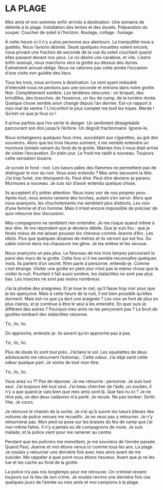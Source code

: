 # LA PLAGE

Mes amis et moi sommes enfin arrivés à destination. Une semaine de détente à la plage. Installation des tentes et des duvets. Préparation du souper. Coucher de soleil à l’horizon. Roulage, collage : fumage.

À cette heure-ci il n’y a plus personne aux alentours. La tranquillité nous a guettés. Nous l’avions désirée. Seule quelques mouettes volent encore, nous privant une fraction de seconde de la vue du soleil couchant quand elles passent devant nos yeux. Le roi désire une carabine, et vite. L’astre enfin assoupi, nous marchons vers la grotte au-dessus des dunes. Événement annuel oblige. Nous ne raterons pas cette année l’occasion d’une visite non guidée des lieux.

Tous les trois, nous arrivons à destination. Le vent ayant redoublé d’intensité nous ne perdons pas une seconde et entrons dans notre grotte. Noir. Complètement sombre. Les ténèbres obscures : un briquet, des brindilles, des branches, de l’essence, un feu de camp, de la lumière dorée. Quelque chose semble avoir changé depuis l’an dernier. Est-ce rapport à mon mal de ventre ? L’inconfort le plus complet me tord les tripes. Merde ! Qu’est-ce que je fous ici !

Il arrive parfois que l’on sente le danger. Un sentiment désagréable parcourant son dos jusqu’à l’échine. Un dégoût fractionnaire. Ignore-le.

Nous échangeons quelques fous rires, succédant aux cigarettes, au gré des souvenirs. Alors que les trois heures sonnent, il me semble entendre un murmure lointain venant du fond de la grotte. Maintes fois il nous était arrivé de visiter l’excavation. En plein jour. Le froid me raidit à nouveau. Toujours cette sensation bizarre.

Je scrute le fond : noir. Les lueurs pâles des flammes ne permettent pas de distinguer le noir du noir. Vous avez entendu ? Mes amis secouent la tête. J’ai trop fumé, me rétorquent-ils. Peut-être. Peut-être deviens-je parano. Murmures à nouveau. Je suis sûr d’avoir entendu quelque chose.

Ils acceptent d’y prêter attention. Nous irons voir de nos propres yeux. Après tout, nous avions ramené des torches, autant s’en servir. Alors que nous avançons, les chuchotements me semblent plus distincts. Les voix d’une femme et d’un homme. Mais il m’est encore impossible de préciser de quoi retourne leur discussion.

Mes compagnons ne semblent rien entendre. Je me risque quand même à leur dire. Ils me répondent que je deviens débile. Que je suis fou : que je ferais mieux de me laisser pousser les cheveux comme Jeanne d’Arc. Les idiots. Plus que quelques dizaines de mètres et ils verront qui est fou. Du sable coincé dans ma chaussure me gêne. Je les enlève et les secoue. 

Nous avançons un peu plus. Le faisceau de nos trois lampes parcourant la paroi des murs de la grotte. Cette fois-ci il me semble reconnaître quelques mots. Ils parlent d’un secret. N’en parle à personne, entends-je. Comme c’est étrange. Visiter une grotte en plein jour n’est pas la même chose que la visiter la nuit. Pourtant il fait aussi sombre, les stalactites ne sont pas plus bas. Les insectes ne sont pas moins nombreux.

J’ai la phobie des araignées. Et je loue le ciel, qu’il fasse trop noir pour que je les aperçoive. Mais à cette heure de la nuit, il est bien possible qu’elles dorment. Mais est-ce que ça dort une araignée ? Les voix se font de plus en plus claires, et je continue à être le seul à les entendre. En quoi suis-je différent des autres ? Pourquoi mes amis ne les perçoivent pas ? Le bruit de gouttes tombant des stalactites raisonne.

Tic, tic, tic.

On approche, entends-je. Ils savent qu’on approche pas à pas.

Tic, tic, tic.

Plus de doute ils sont tout près. J’éclaire le sol. Les squelettes de deux adolescents me retournent l’estomac.. Cette odeur. J’ai déjà senti cette odeur quelque part. Je vomis de tout mon être.

Tic, tic, tic.

Vous avez vu ?? Pas de réponse. Je me retourne : personne. Je suis tout seul. J’ai toujours été tout seul. J’ai beau chercher de l’aide, un soutien, il n’y a que quand je vais bien que mes amis sont là. Que fais-tu ici ? Je ne rêve pas, un des deux cadavres m’a parlé. Je recule. Ne pas tomber. Sortir. Vite. Je cours.

Je retrouve le chemin de la sortie. Je n’ai qu’à suivre les lueurs bleues des voitures de police venues me recueillir. Je ne veux pas y retourner. Je n’y retournerai pas. Mon pied se pose sur les braises du feu de camp que j’ai moi-même faites. Il n’y a jamais eu de compagnons de route. Je suis malade, et la police vient pour me ramener au centre. 

Pendant que les policiers me menottent, je me souviens de l’année passée. Quand Paul, Jeanne et moi étions venus ici comme tous les ans. La plage. Je voulais y retourner une dernière fois avec mes amis avant de me suicider. Me rappeler à quel point nous étions heureux. Avant que je ne les tue et les cache au fond de la grotte. 

La police n’a pas mis longtemps pour me retrouver. Un criminel revient toujours sur le lieu de son crime. Je voulais revivre une dernière fois ces quelques jours de l’année ou mes amis et moi campions à la plage.

